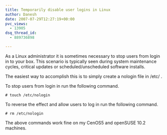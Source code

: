```yaml
---
title: Temporarily disable user logins in Linux
author: Danesh
date: 2007-07-29T12:27:19+00:00
pvc_views:
  - 13905
dsq_thread_id:
  - 889736898

---
```

As a Linux administrator it is sometimes necessary to stop users from login in to your box. This scenario is typically seen during system maintenance cycles, critical updates or scheduled/unscheduled software installs.

The easiest way to accomplish this is to simply create a nologin file in /etc/ .

To stop users from login in run the following command.

    # touch /etc/nologin

To reverse the effect and allow users to log in run the following command.

    # rm /etc/nologin

The above commands work fine on my CenOS5 and openSUSE 10.2 machines.